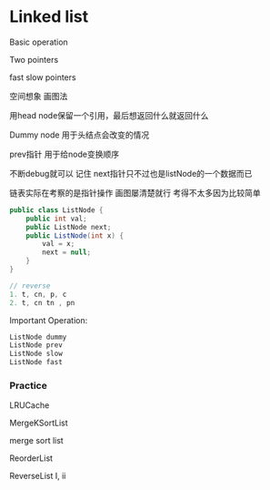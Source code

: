# Linked list

Basic operation

Two pointers

fast slow pointers

空间想象 画图法

用head node保留一个引用，最后想返回什么就返回什么

Dummy node 用于头结点会改变的情况

prev指针 用于给node变换顺序

不断debug就可以 记住 next指针只不过也是listNode的一个数据而已



链表实际在考察的是指针操作 画图屡清楚就行 考得不太多因为比较简单

```java
public class ListNode {
    public int val;
    public ListNode next;
    public ListNode(int x) {
        val = x;
        next = null;
    }
}

// reverse
1. t, cn, p, c
2. t, cn tn , pn
```



Important Operation:

```java
ListNode dummy
ListNode prev
ListNode slow
ListNode fast
```



### Practice

LRUCache

MergeKSortList

merge sort list

ReorderList

ReverseList I, ii